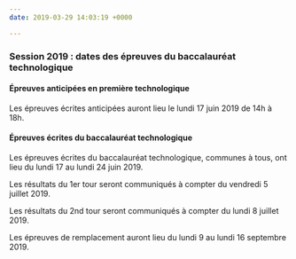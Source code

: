 ```yaml
---
date: 2019-03-29 14:03:19 +0000

---
```

### Session 2019 : dates des épreuves du baccalauréat technologique

#### Épreuves anticipées en première technologique

Les épreuves écrites anticipées auront lieu le lundi 17 juin 2019 de 14h à 18h.

#### Épreuves écrites du baccalauréat technologique

Les épreuves écrites du baccalauréat technologique, communes à tous, ont lieu du lundi 17 au lundi 24 juin 2019.

Les résultats du 1er tour seront communiqués à compter du vendredi 5 juillet 2019.

Les résultats du 2nd tour seront communiqués à compter du lundi 8 juillet 2019.

Les épreuves de remplacement auront lieu du lundi 9 au lundi 16 septembre 2019.